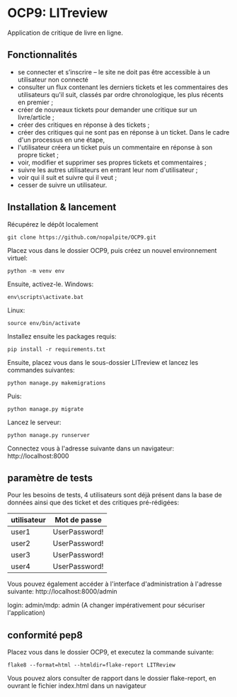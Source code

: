 # OCP9: LITreview

Application de critique de livre en ligne.

## Fonctionnalités

* se connecter et s’inscrire – le site ne doit pas être accessible à un utilisateur non connecté
* consulter un flux contenant les derniers tickets et les commentaires des utilisateurs qu'il suit, classés par ordre chronologique, les plus récents en premier ; 
* créer de nouveaux tickets pour demander une critique sur un livre/article ;
* créer des critiques en réponse à des tickets ;
* créer des critiques qui ne sont pas en réponse à un ticket. Dans le cadre d'un processus en une étape, 
* l'utilisateur créera un ticket puis un commentaire en réponse à son propre ticket ;
* voir, modifier et supprimer ses propres tickets et commentaires ; 
* suivre les autres utilisateurs en entrant leur nom d'utilisateur ;
* voir qui il suit et suivre qui il veut ;
* cesser de suivre un utilisateur. 


## Installation & lancement

Récupérez le dépôt localement
```
git clone https://github.com/nopalpite/OCP9.git
```
Placez vous dans le dossier OCP9, puis créez un nouvel environnement virtuel:
```
python -m venv env
```
Ensuite, activez-le.
Windows:
```
env\scripts\activate.bat
```
Linux:
```
source env/bin/activate
```
Installez ensuite les packages requis:
```
pip install -r requirements.txt
```
Ensuite, placez vous dans le sous-dossier LITreview et lancez les commandes suivantes:
```
python manage.py makemigrations
```
Puis: 
```
python manage.py migrate
```
Lancez le serveur: 
```
python manage.py runserver
```
Connectez vous à l'adresse suivante dans un navigateur: http://localhost:8000

## paramètre de tests

Pour les besoins de tests, 4 utilisateurs sont déjà présent dans la base de données ainsi que des ticket et des critiques pré-rédigées:

| utilisateur   | Mot de passe  |
| ------------- | ------------- |
| user1         | UserPassword! |
| user2         | UserPassword! |
| user3         | UserPassword! |
| user4         | UserPassword! |

Vous pouvez également accéder à l'interface d'administration à l'adresse suivante: 
http://localhost:8000/admin

login: admin/mdp: admin (A changer impérativement pour sécuriser l'application)

## conformité pep8

Placez vous dans le dossier OCP9, et executez la commande suivante:

```
flake8 --format=html --htmldir=flake-report LITReview
```

Vous pouvez alors consulter de rapport dans le dossier flake-report, en ouvrant le fichier index.html dans un navigateur


